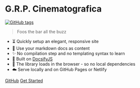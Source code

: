 <!-- TODO: Update title -->
# G.R.P. Cinematografica

[![GitHub tags](https://img.shields.io/github/tag/MichaelCurrin/docsify-js-template.svg)](https://GitHub.com/MichaelCurrin/docsify-js-template/tags/) <!-- TODO: Update username and repo name -->

> Foos the bar all the buzz <!-- TODO: Replace with your description -->

<!-- TODO: Update to match your project's benefits/features. Git emojis work great here. -->

- :hourglass_flowing_sand: Quickly setup an elegant, responsive site
- :open_file_folder: Use your markdown docs as content
- :sparkles: No compilation step and no templating syntax to learn
- :nut_and_bolt: Built on [DocsifyJS](https://docsify.js.org/)
- :pushpin: The library loads in the browser - so no local dependencies
- :cloud: Serve locally and on GitHub Pages or Netlify


[GitHub](https://github.com/MichaelCurrin/docsify-js-template/) <!-- TODO: Use your repo's path.-->
[Get Started](#docsifyjs-template-homepage) <!-- TODO: Use ID of homepage heading i.e. based on H1 of README.md - make sure this is DIFFERENT to the cover's heading -->
